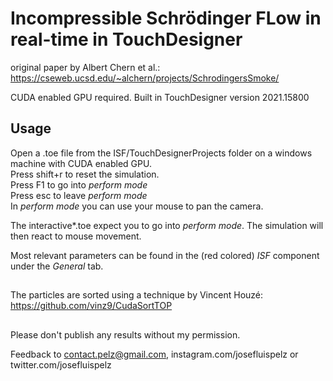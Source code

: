 # Incompressible Schrödinger FLow in real-time in TouchDesigner
original paper by Albert Chern et al.: https://cseweb.ucsd.edu/~alchern/projects/SchrodingersSmoke/

CUDA enabled GPU required. Built in TouchDesigner version 2021.15800


## Usage
Open a .toe file from the ISF/TouchDesignerProjects folder on a windows machine with CUDA enabled GPU.  
Press shift+r to reset the simulation.  
Press F1 to go into *perform mode*  
Press esc to leave *perform mode*  
In *perform mode* you can use your mouse to pan the camera.  
  
The interactive*.toe expect you to go into *perform mode*. The simulation will then react to mouse movement.  
  
Most relevant parameters can be found in the (red colored) *ISF* component under the *General* tab.  

##
The particles are sorted using a technique by Vincent Houzé: https://github.com/vinz9/CudaSortTOP

##
Please don't publish any results without my permission.

Feedback to contact.pelz@gmail.com, instagram.com/josefluispelz or twitter.com/josefluispelz
